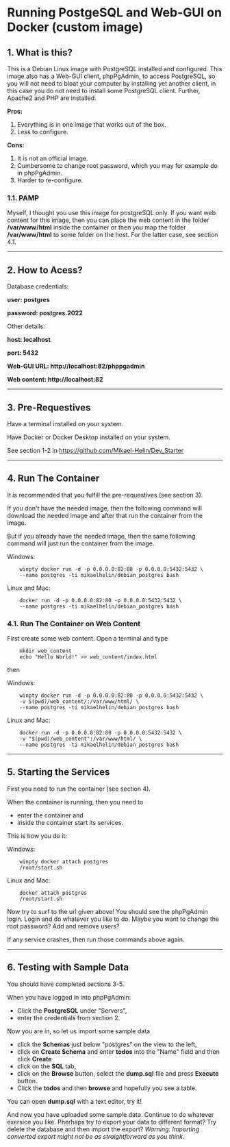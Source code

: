# **Running PostgeSQL and Web-GUI on Docker (custom image)**

## **1. What is this?**

This is a Debian Linux image with PostgreSQL installed and configured. This image also has a Web-GUI client, phpPgAdmin, to access PostgreSQL, so you will not need to bloat your computer by installing yet another client, in this case you do not need to install some PostgreSQL client. Further, Apache2 and PHP are installed.

**Pros:**

1. Everything is in one image that works out of the box.
2. Less to configure.

**Cons:**

1. It is not an official image.
2. Cumbersome to change root password, which you may for example do in phpPgAdmin.
3. Harder to re-configure.

### **1.1. PAMP**

Myself, I thought you use this image for postgreSQL only. If you want web content for this image, then you can place the web content in the folder **/var/www/html** inside the container or then you map the folder **/var/www/html** to some folder on the host. For the latter case, see section 4.1.

___

## **2. How to Acess?**

Database credentials:

**user: postgres**

**password: postgres.2022**

Other details:

**host: localhost**

**port: 5432**

**Web-GUI URL: http://localhost:82/phppgadmin**

**Web content: http://localhost:82**

___

## **3. Pre-Requestives**

Have a terminal installed on your system.

Have Docker or Docker Desktop installed on your system.

See section 1-2 in https://github.com/Mikael-Helin/Dev_Starter

___

## **4. Run The Container**

It is recommended that you fulfill the pre-requestives (see section 3).

If you don't have the needed image, then the following command will download the needed image and after that run the container from the image.

But if you already have the needed image, then the same following command will just run the container from the image.

Windows:

        winpty docker run -d -p 0.0.0.0:82:80 -p 0.0.0.0:5432:5432 \
        --name postgres -ti mikaelhelin/debian_postgres bash

Linux and Mac:

        docker run -d -p 0.0.0.0:82:80 -p 0.0.0.0:5432:5432 \
        --name postgres -ti mikaelhelin/debian_postgres bash

### **4.1. Run The Container on Web Content**

First create some web content. Open a terminal and type

        mkdir web_content
        echo "Hello World!" >> web_content/index.html

then

Windows:

        winpty docker run -d -p 0.0.0.0:82:80 -p 0.0.0.0:5432:5432 \
        -v $(pwd)/web_content/:/var/www/html/ \
        --name postgres -ti mikaelhelin/debian_postgres bash

Linux and Mac:

        docker run -d -p 0.0.0.0:82:80 -p 0.0.0.0:5432:5432 \
        -v "$(pwd)/web_content":/var/www/html/ \
        --name postgres -ti mikaelhelin/debian_postgres bash
___

## **5. Starting the Services**

First you need to run the container (see section 4).

When the container is running, then you need to

* enter the container and
* inside the container start its services.

This is how you do it:

Windows:

        winpty docker attach postgres
        /root/start.sh

Linux and Mac:

        docker attach postgres
        /root/start.sh

Now try to surf to the url given above! You should see the phpPgAdmin login. Login and do whatever you like to do. Maybe you want to change the root password? Add and remove users?

If any service crashes, then run those commands above again.
___

## **6. Testing with Sample Data**

You should have completed sections 3-5.

When you have logged in into phpPgAdmin:

* Click the **PostgreSQL** under "Servers",
* enter the credentials from section 2.

Now you are in, so let us import some sample data

* click the **Schemas** just below "postgres" on the view to the left,
* click on **Create Schema** and enter **todos** into the "Name" field and then click **Create**
* click on the **SQL** tab,
* click on the **Browse** button, select the **dump.sql** file and press **Execute** button.
* Click the **todos** and then **browse** and hopefully you see a table.

You can open **dump.sql** with a text editor, try it!

And now you have uploaded some sample data. Continue to do whatever exersice you like. Pherhaps try to export your data to different format? Try delete the database and then import the export? *Warning: Importing converted export might not be as straightforward as you think.*
